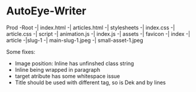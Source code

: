 # AutoEye-Writer

Prod
-Root
    -| index.html
    -| articles.html
    -| stylesheets
        -| index.css
        -| article.css
    -| script
        -| animation.js
        -| index.js
    -| assets
        -| favicon
        -| index
        -| article
            -|slug-1
                -| main-slug-1.jpeg
                -| small-asset-1.jpeg

Some fixes:
- Image position: Inline has unfinshed class string
- Inline being wrapped in paragraph
- target atribute has some whitespace issue
- Title should be used with different tag, so is Dek and by lines


